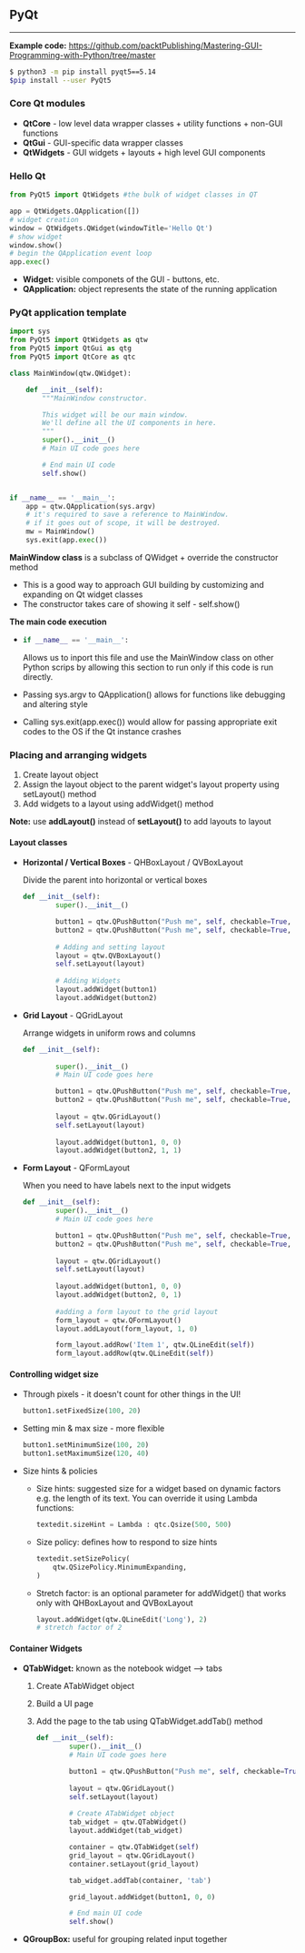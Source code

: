 ## PyQt

------

**Example code:** https://github.com/packtPublishing/Mastering-GUI-Programming-with-Python/tree/master

```bash
$ python3 -m pip install pyqt5==5.14
$pip install --user PyQt5
```

### Core Qt modules

- **QtCore** - low level data wrapper classes + utility functions + non-GUI functions
- **QtGui** - GUI-specific data wrapper classes
- **QtWidgets** - GUI widgets + layouts + high level GUI components 

### Hello Qt

```python
from PyQt5 import QtWidgets #the bulk of widget classes in QT

app = QtWidgets.QApplication([])
# widget creation
window = QtWidgets.QWidget(windowTitle='Hello Qt')
# show widget
window.show()
# begin the QApplication event loop
app.exec()
```

- **Widget:** visible componets of the GUI - buttons, etc.
- **QApplication:** object represents the state of the running application

### PyQt application template

```python
import sys
from PyQt5 import QtWidgets as qtw
from PyQt5 import QtGui as qtg
from PyQt5 import QtCore as qtc

class MainWindow(qtw.QWidget):

    def __init__(self):
        """MainWindow constructor.

        This widget will be our main window.
        We'll define all the UI components in here.
        """
        super().__init__()
        # Main UI code goes here

        # End main UI code
        self.show()


if __name__ == '__main__':
    app = qtw.QApplication(sys.argv)
    # it's required to save a reference to MainWindow.
    # if it goes out of scope, it will be destroyed.
    mw = MainWindow()
    sys.exit(app.exec())

```

**MainWindow class** is a subclass of QWidget + override the constructor method

- This is a good way to approach GUI building by customizing and expanding on Qt widget classes
- The constructor takes care of showing it self - self.show() 

**The main code execution**

- ```python
  if __name__ == '__main__':
  ```

  Allows us to inport this file and use the MainWindow class on other Python scrips by allowing this section to run only if this code is run directly.

- Passing sys.argv to QApplication() allows for functions like debugging and altering style
- Calling sys.exit(app.exec()) would allow for passing appropriate exit codes to the OS if the Qt instance crashes



### Placing and arranging widgets

1. Create layout object
2. Assign the layout object to the parent widget's layout property using setLayout() method
3. Add widgets to a layout using addWidget() method

**Note:** use **addLayout()** instead of **setLayout()** to add layouts to layout

#### Layout classes

- **Horizontal / Vertical Boxes** - QHBoxLayout / QVBoxLayout

  Divide the parent into horizontal or vertical boxes

  ```python
  def __init__(self):
          super().__init__()
  
          button1 = qtw.QPushButton("Push me", self, checkable=True, checked=True)
          button2 = qtw.QPushButton("Push me", self, checkable=True, checked=True)
          
          # Adding and setting layout
          layout = qtw.QVBoxLayout()
          self.setLayout(layout)
          
          # Adding Widgets
          layout.addWidget(button1)
          layout.addWidget(button2)
  ```

  

- **Grid Layout** - QGridLayout

  Arrange widgets in uniform rows and columns

  ```python
  def __init__(self):
      
          super().__init__()
          # Main UI code goes here
  
          button1 = qtw.QPushButton("Push me", self, checkable=True, checked=True)
          button2 = qtw.QPushButton("Push me", self, checkable=True, checked=True)
          
          layout = qtw.QGridLayout()
          self.setLayout(layout)
          
          layout.addWidget(button1, 0, 0)
          layout.addWidget(button2, 1, 1)
  ```



- **Form Layout** - QFormLayout

  When you need to have labels next to the input widgets

  ```python
  def __init__(self):
          super().__init__()
          # Main UI code goes here
  
          button1 = qtw.QPushButton("Push me", self, checkable=True, checked=True)
          button2 = qtw.QPushButton("Push me", self, checkable=True, checked=True)
          
          layout = qtw.QGridLayout()
          self.setLayout(layout)
          
          layout.addWidget(button1, 0, 0)
          layout.addWidget(button2, 0, 1)
          
          #adding a form layout to the grid layout
          form_layout = qtw.QFormLayout()
          layout.addLayout(form_layout, 1, 0)
  
          form_layout.addRow('Item 1', qtw.QLineEdit(self))
          form_layout.addRow(qtw.QLineEdit(self))
  ```



#### Controlling widget size

- Through pixels - it doesn't count for other things in the UI!

  ```python
  button1.setFixedSize(100, 20)
  ```

- Setting min & max size - more flexible 

  ```python
  button1.setMinimumSize(100, 20)
  button1.setMaximumSize(120, 40)
  ```

- Size hints & policies

  - Size hints: suggested size for a widget based on dynamic factors e.g. the length of its text. You can override it using Lambda functions:

    ```python
    textedit.sizeHint = Lambda : qtc.Qsize(500, 500)
    ```

  - Size policy: defines how to respond to size hints

    ```python
    textedit.setSizePolicy(
    	qtw.QSizePolicy.MinimumExpanding,
    )
    ```

  - Stretch factor: is an optional parameter for addWidget() that works only with QHBoxLayout and QVBoxLayout

    ```python
    layout.addWidget(qtw.QLineEdit('Long'), 2)
    # stretch factor of 2
    ```

    

#### Container Widgets

- **QTabWidget:** known as the notebook widget --> tabs

  1. Create ATabWidget object

  2. Build a UI page

  3. Add the page to the tab using QTabWidget.addTab() method

     ```python
     def __init__(self):
             super().__init__()
             # Main UI code goes here
     
             button1 = qtw.QPushButton("Push me", self, checkable=True, checked=True)
             
             layout = qtw.QGridLayout()
             self.setLayout(layout)
             
             # Create ATabWidget object
             tab_widget = qtw.QTabWidget()
             layout.addWidget(tab_widget)
     
             container = qtw.QTabWidget(self)
             grid_layout = qtw.QGridLayout()
             container.setLayout(grid_layout)
     
             tab_widget.addTab(container, 'tab')
     
             grid_layout.addWidget(button1, 0, 0)
     
             # End main UI code
             self.show()
     ```

- **QGroupBox:** useful for grouping related input together